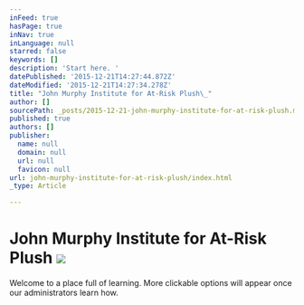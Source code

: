 ```yaml
---
inFeed: true
hasPage: true
inNav: true
inLanguage: null
starred: false
keywords: []
description: 'Start here. '
datePublished: '2015-12-21T14:27:44.872Z'
dateModified: '2015-12-21T14:27:34.278Z'
title: "John Murphy Institute for At-Risk Plush\_"
author: []
sourcePath: _posts/2015-12-21-john-murphy-institute-for-at-risk-plush.md
published: true
authors: []
publisher:
  name: null
  domain: null
  url: null
  favicon: null
url: john-murphy-institute-for-at-risk-plush/index.html
_type: Article

---
```

# John Murphy Institute for At-Risk Plush ![](https://the-grid-user-content.s3-us-west-2.amazonaws.com/80430fde-6f4f-42a4-affc-887df4190958.JPG)

Welcome to a place full of learning. More clickable options will appear once our administrators learn how.